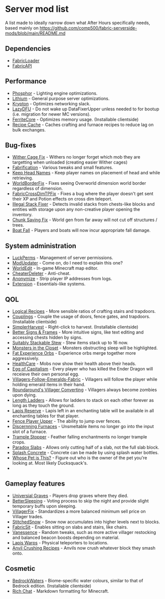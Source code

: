 # Server mod list
A list made to ideally narrow down what After Hours specifically needs, based mainly on https://github.com/comp500/fabric-serverside-mods/blob/main/README.md

## Dependencies
* [FabricLoader](https://fabricmc.net/use/)
* [FabricAPI](https://www.curseforge.com/minecraft/mc-mods/fabric-api)

## Performance
* [Phosphor](https://www.curseforge.com/minecraft/mc-mods/phosphor) - Lighting engine optimizations.
* [Lithium](https://www.curseforge.com/minecraft/mc-mods/lithium) - General purpose server optimizations.
* [Krypton](https://github.com/astei/krypton) - Optimizes networking slack.
* [LazyDFU](https://modrinth.com/mod/lazydfu) - Do not wake up DataFixerUpper unless needed to for bootup (i.e. migration for newer MC versions).
* [FerriteCore](https://www.curseforge.com/minecraft/mc-mods/ferritecore-fabric) - Optimizes memory usage. (Installable clientside)
* [Recipe Cache](https://www.curseforge.com/minecraft/mc-mods/recipe-cache) - Caches crafting and furnace recipes to reduce lag on bulk exchanges.

## Bug-fixes
* [Wither Cage Fix](https://www.curseforge.com/minecraft/mc-mods/wither-cage-fix) - Withers no longer forget which mob they are targetting when unloaded (creating easier Wither cages)
* [Fabrification](https://www.curseforge.com/minecraft/mc-mods/fabrication) - Various tweaks and small features.
* [Keep Head Names](https://modrinth.com/mod/keepheadnames) - Keep player names on placement of head and while retrieving.
* [WorldBorderFix](https://modrinth.com/mod/WorldBorderFix) - Fixes seeing Overworld dimension world border regardless of dimension.
* [FabricCrossDimTPFix](https://modrinth.com/mod/FabricCrossDimTPFix) - Fixes a bug where the player doesn't get sent their XP and Potion effects on cross dim teleport. 
* [Illegal Stack Fixer](https://www.curseforge.com/minecraft/mc-mods/illegal-stack-fixer) - Detects invalid stacks from chests-like blocks and entities with storage upon any non-creative player opening the inventory.
* [Chunk Saving Fix](https://www.curseforge.com/minecraft/mc-mods/chunk-saving-fix) - World gen from far away will not cut off structures / trees.
* [Boat Fall](https://modrinth.com/mod/boat-fall) - Players and boats will now incur appropriate fall damage.

## System administration
* [LuckPerms](https://github.com/lucko/LuckPerms) - Management of server permissions.
* [ModUpdater](https://www.curseforge.com/minecraft/mc-mods/modupdater) - Come on, do I need to explain this one?
* [WorldEdit](https://www.curseforge.com/minecraft/mc-mods/worldedit) - In-game Minecraft map editor.
* [CheaterDeleter](https://github.com/CoolMineman/CheaterDeleter) - Anti-cheat.
* [Anonymize](https://github.com/NucleoidMC/anonymize/releases/) - Strip player IP addresses from logs.
* [Extension](https://modrinth.com/mod/ext) - Essentials-like systems.

## QOL
* [Logical Recipes](https://www.curseforge.com/minecraft/mc-mods/logical-recipes) - More sensible ratios of crafting stairs and trapdoors.
* [Couplings](https://www.curseforge.com/minecraft/mc-mods/couplings) - Couple the usage of doors, fence gates, and trapdoors. (Installable clientside)
* [SimplerHarvest](https://www.curseforge.com/minecraft/mc-mods/simplerharvest/) - Right-click to harvest. (Installable clientside)
* [Better Signs & Frames](https://www.curseforge.com/minecraft/mc-mods/better-signs-and-frames) - More intuitive signs, like text editing and accessing chests hidden by signs. 
* [Suitably Stackable Stew](https://www.curseforge.com/minecraft/mc-mods/suitably-stackable-stew) - Stew items stack up to 16 now.
* [Monsters in the Closet](https://modrinth.com/mod/monsters-in-the-closet) - Monsters obstructing sleep will be highlighted.
* [Fat Experience Orbs](https://www.curseforge.com/minecraft/mc-mods/fat-experience-orbs) - Experience orbs merge together more aggressively.
* [HealthCare](https://modrinth.com/mod/healthcare) - Mobs now show their health above their heads.
* [Egg of Capitalism](https://modrinth.com/mod/egg-of-capitalism) - Every player who has killed the Ender Dragon will receieve their own personal egg.
* [Villagers-Follow-Emeralds-Fabric](https://modrinth.com/mod/villagers-follow-emeralds-fabric) - Villagers will follow the player while holding emerald items in their hand.
* [Roundaround's Villager Converting](https://modrinth.com/mod/roundaround-villager-converting) - Villagers always become zombies upon dying.
* [Length Ladders](https://www.curseforge.com/minecraft/mc-mods/lengthy-ladders) - Allows for ladders to stack on each other forever as long as they touch the ground.
* [Lapis Reserve](https://www.curseforge.com/minecraft/mc-mods/lapis-reserve) - Lapis left in an enchanting table will be available in all enchanting tables for that player.
* [Fence Player Upper](https://www.curseforge.com/minecraft/mc-mods/fenceplayerupper) - The ability to jump over fences.
* [Discernning Furnaces](https://www.curseforge.com/minecraft/mc-mods/discerning-furnace) - Unsmeltable items no longer go into the input slot of a furnace.
* [Trample Stopper](https://www.curseforge.com/minecraft/mc-mods/trample-stopper-fabric) - Feather falling enchantments no longer trample crops.
* [Paradox Slabs](https://modrinth.com/mod/paradox-slabs) - Allows only cutting half of a slab, not the full slab block.
* [Splash Concrete](https://www.curseforge.com/minecraft/mc-mods/splash-concrete) - Concrete can be made by using splash water bottles.
* [Whose Pet is This?](https://www.curseforge.com/minecraft/mc-mods/whose-pet-is-this) - Figure out who is the owner of the pet you're looking at. Most likely Ducksquack's.
*

## Gameplay features
* [Universial Graves](https://modrinth.com/mod/universal-graves) - Players drop graves where they died.
* [BetterSleeping](https://www.curseforge.com/minecraft/mc-mods/bettersleeping) - Voting process to skip the night and provide slight temporary buffs upon sleeping.
* [VillagerFix](https://www.curseforge.com/minecraft/mc-mods/villagerfix) - Standardizes a more balanced minimum sell price on Villager trades.
* [StitchedSnow](https://www.curseforge.com/minecraft/mc-mods/stitchedsnow) - Snow now accumulates into higher levels next to blocks.
* [FabricSit](https://modrinth.com/mod/sit) - Enables sitting on slabs and stairs, like chairs.
* [Vanessence](https://modrinth.com/mod/vanessence) - Random tweaks, such as more active villager restocking and balanced beacon boosts depending on material.
* [Lapis Warps](https://www.curseforge.com/minecraft/mc-mods/lapis-warps) - Physical teleporters to locations.
* [Anvil Crushing Recipes](https://www.curseforge.com/minecraft/mc-mods/anvil-crushing-recipes) - Anvils now crush whatever block they smash onto.

## Cosmetic
* [BedrockWaters](https://www.curseforge.com/minecraft/mc-mods/bedrockwaters/) - Biome-specific water colours, similar to that of Bedrock edition. (Installable clientside)
* [Rich Chat](https://github.com/Ashley1227/rich-chat) - Markdown formatting for Minecraft.
